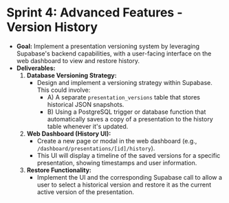# Sprint 4: Advanced Features - Version History

- **Goal:** Implement a presentation versioning system by leveraging Supabase's backend capabilities, with a user-facing interface on the web dashboard to view and restore history.
- **Deliverables:**
  1.  **Database Versioning Strategy:**
      - Design and implement a versioning strategy within Supabase. This could involve:
        - A) A separate `presentation_versions` table that stores historical JSON snapshots.
        - B) Using a PostgreSQL trigger or database function that automatically saves a copy of a presentation to the history table whenever it's updated.
  2.  **Web Dashboard (History UI):**
      - Create a new page or modal in the web dashboard (e.g., `/dashboard/presentations/[id]/history`).
      - This UI will display a timeline of the saved versions for a specific presentation, showing timestamps and user information.
  3.  **Restore Functionality:**
      - Implement the UI and the corresponding Supabase call to allow a user to select a historical version and restore it as the current active version of the presentation.

